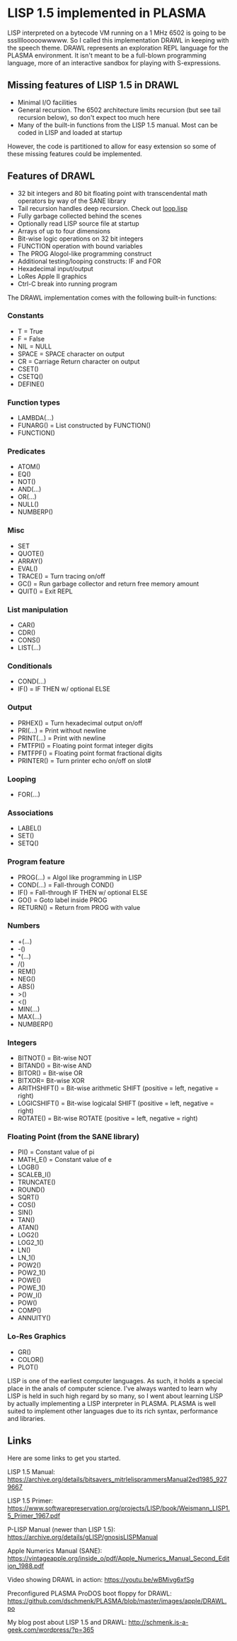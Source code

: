 # LISP 1.5 implemented in PLASMA

LISP interpreted on a bytecode VM running on a 1 MHz 6502 is going to be sssllllooooowwwww. So I called this implementation DRAWL in keeping with the speech theme. DRAWL represents an exploration REPL language for the PLASMA environment. It isn't meant to be a full-blown programming language, more of an interactive sandbox for playing with S-expressions.

## Missing features of LISP 1.5 in DRAWL

- Minimal I/O facilities
- General recursion. The 6502 architecture limits recursion (but see tail recursion below), so don't expect too much here
- Many of the built-in functions from the LISP 1.5 manual. Most can be coded in LISP and loaded at startup

However, the code is partitioned to allow for easy extension so some of these missing features could be implemented.

## Features of DRAWL

- 32 bit integers and 80 bit floating point with transcendental math operators by way of the SANE library
- Tail recursion handles deep recursion. Check out [loop.lisp](https://github.com/dschmenk/PLASMA/blob/master/src/lisp/loop.lisp)
- Fully garbage collected behind the scenes
- Optionally read LISP source file at startup
- Arrays of up to four dimensions
- Bit-wise logic operations on 32 bit integers
- FUNCTION operation with bound variables
- The PROG Alogol-like programming construct
- Additional testing/looping constructs: IF and FOR
- Hexadecimal input/output
- LoRes Apple II graphics
- Ctrl-C break into running program

The DRAWL implementation comes with the following built-in functions:

### Constants

- T = True
- F = False
- NIL = NULL
- SPACE = SPACE character on output
- CR = Carriage Return character on output
- CSET()
- CSETQ()
- DEFINE()

### Function types

- LAMBDA(...)
- FUNARG() = List constructed by FUNCTION()
- FUNCTION()


### Predicates

- ATOM()
- EQ()
- NOT()
- AND(...)
- OR(...)
- NULL()
- NUMBERP()

### Misc

- SET
- QUOTE()
- ARRAY()
- EVAL()
- TRACE() = Turn tracing on/off
- GC() = Run garbage collector and return free memory amount
- QUIT() = Exit REPL

### List manipulation

- CAR()
- CDR()
- CONS()
- LIST(...)

### Conditionals

- COND(...)
- IF() = IF THEN w/ optional ELSE

### Output

- PRHEX() = Turn hexadecimal output on/off
- PRI(...) = Print without newline
- PRINT(...) = Print with newline
- FMTFPI() = Floating point format integer digits
- FMTFPF() = Floating point format fractional digits
- PRINTER() = Turn printer echo on/off on slot#

### Looping

- FOR(...)

### Associations

- LABEL()
- SET()
- SETQ()

### Program feature

- PROG(...) = Algol like programming in LISP
- COND(...) = Fall-through COND()
- IF() = Fall-through IF THEN w/ optional ELSE
- GO() = Goto label inside PROG
- RETURN() = Return from PROG with value

### Numbers

- +(...)
- -()
- \*(...)
- /()
- REM()
- NEG()
- ABS()
- \>()
- <()
- MIN(...)
- MAX(...)
- NUMBERP()

### Integers

- BITNOT() = Bit-wise NOT
- BITAND() = Bit-wise AND
- BITOR() = Bit-wise OR
- BITXOR= Bit-wise XOR
- ARITHSHIFT() = Bit-wise arithmetic SHIFT (positive = left, negative = right)
- LOGICSHIFT() = Bit-wise logicalal SHIFT (positive = left, negative = right)
- ROTATE() = Bit-wise ROTATE (positive = left, negative = right)

### Floating Point (from the SANE library)

- PI() = Constant value of pi
- MATH_E() = Constant value of e
- LOGB()
- SCALEB_I()
- TRUNCATE()
- ROUND()
- SQRT()
- COS()
- SIN()
- TAN()
- ATAN()
- LOG2()
- LOG2_1()
- LN()
- LN_1()
- POW2()
- POW2_1()
- POWE()
- POWE_1()
- POW_I()
- POW()
- COMP()
- ANNUITY()

### Lo-Res Graphics

- GR()
- COLOR()
- PLOT()

LISP is one of the earliest computer languages. As such, it holds a special place in the anals of computer science. I've always wanted to learn why LISP is held in such high regard by so many, so I went about learning LISP by actually implementing a LISP interpreter in PLASMA. PLASMA is well suited to implement other languages due to its rich syntax, performance and libraries.

## Links

Here are some links to get you started.

LISP 1.5 Manual: https://archive.org/details/bitsavers_mitrlelisprammersManual2ed1985_9279667

LISP 1.5 Primer: https://www.softwarepreservation.org/projects/LISP/book/Weismann_LISP1.5_Primer_1967.pdf

P-LISP Manual (newer than LISP 1.5): https://archive.org/details/gLISP/gnosisLISPManual

Apple Numerics Manual (SANE): https://vintageapple.org/inside_o/pdf/Apple_Numerics_Manual_Second_Edition_1988.pdf

Video showing DRAWL in action: https://youtu.be/wBMivg6xfSg

Preconfigured PLASMA ProDOS boot floppy for DRAWL: https://github.com/dschmenk/PLASMA/blob/master/images/apple/DRAWL.po

My blog post about LISP 1.5 and DRAWL: http://schmenk.is-a-geek.com/wordpress/?p=365
